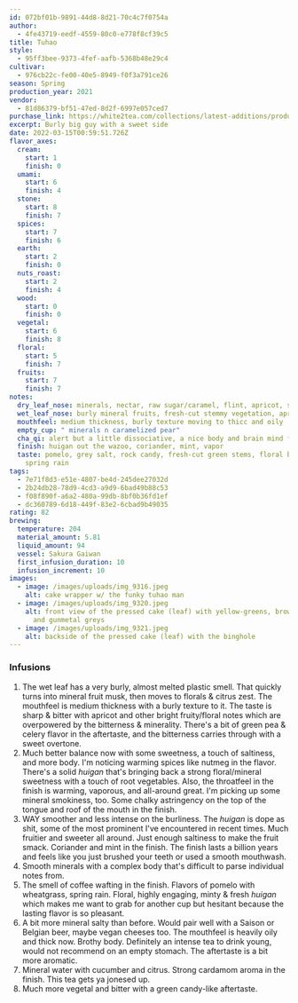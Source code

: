 ```yaml
---
id: 072bf01b-9891-44d8-8d21-70c4c7f0754a
author:
  - 4fe43719-eedf-4559-80c0-e778f8cf39c5
title: Tuhao
style:
  - 95ff3bee-9373-4fef-aafb-5368b48e29c4
cultivar:
  - 976cb22c-fe00-40e5-8949-f0f3a791ce26
season: Spring
production_year: 2021
vendor:
  - 81d86379-bf51-47ed-8d2f-6997e057ced7
purchase_link: https://white2tea.com/collections/latest-additions/products/2021-tuhao
excerpt: Burly big guy with a sweet side
date: 2022-03-15T00:59:51.726Z
flavor_axes:
  cream:
    start: 1
    finish: 0
  umami:
    start: 6
    finish: 4
  stone:
    start: 8
    finish: 7
  spices:
    start: 7
    finish: 6
  earth:
    start: 2
    finish: 0
  nuts_roast:
    start: 2
    finish: 4
  wood:
    start: 0
    finish: 0
  vegetal:
    start: 6
    finish: 8
  floral:
    start: 5
    finish: 7
  fruits:
    start: 7
    finish: 7
notes:
  dry_leaf_nose: minerals, nectar, raw sugar/caramel, flint, apricot, summer flowers, mulberry
  wet_leaf_nose: burly mineral fruits, fresh-cut stemmy vegetation, apricot, citrus flowers
  mouthfeel: medium thickness, burly texture moving to thicc and oily
  empty_cup: " minerals n caramelized pear"
  cha_qi: alert but a little dissociative, a nice body and brain mind feeling
  finish: huigan out the wazoo, coriander, mint, vapor
  taste: pomelo, grey salt, rock candy, fresh-cut green stems, floral bitters,
    spring rain
tags:
  - 7e71f8d3-e51e-4807-be4d-245dee27032d
  - 2b24db28-78d9-4cd3-a9d9-6bad49b88c53
  - f08f890f-a6a2-480a-99db-8bf0b36fd1ef
  - dc360789-6d18-449f-83e2-6cbad9b49035
rating: 82
brewing:
  temperature: 204
  material_amount: 5.81
  liquid_amount: 94
  vessel: Sakura Gaiwan
  first_infusion_duration: 10
  infusion_increment: 10
images:
  - image: /images/uploads/img_9316.jpeg
    alt: cake wrapper w/ the funky tuhao man
  - image: /images/uploads/img_9320.jpeg
    alt: front view of the pressed cake (leaf) with yellow-greens, browns, creams,
      and gunmetal greys
  - image: /images/uploads/img_9321.jpeg
    alt: backside of the pressed cake (leaf) with the binghole
---
```

### Infusions

1. The wet leaf has a very burly, almost melted plastic smell. That quickly turns into mineral fruit musk, then moves to florals & citrus zest. The mouthfeel is medium thickness with a burly texture to it. The taste is sharp & bitter with apricot and other bright fruity/floral notes which are overpowered by the bitterness & minerality. There's a bit of green pea & celery flavor in the aftertaste, and the bitterness carries through with a sweet overtone.
2. Much better balance now with some sweetness, a touch of saltiness, and more body. I'm noticing warming spices like nutmeg in the flavor. There's a solid *huigan* that's bringing back a strong floral/mineral sweetness with a touch of root vegetables. Also, the throatfeel in the finish is warming, vaporous, and all-around great. I'm picking up some mineral smokiness, too. Some chalky astringency on the top of the tongue and roof of the mouth in the finish.
3. WAY smoother and less intense on the burliness. The *huigan* is dope as shit, some of the most prominent I've encountered in recent times. Much fruitier and sweeter all around. Just enough saltiness to make the fruit smack. Coriander and mint in the finish. The finish lasts a billion years and feels like you just brushed your teeth or used a smooth mouthwash.
4. Smooth minerals with a complex body that's difficult to parse individual notes from.
5. The smell of coffee wafting in the finish. Flavors of pomelo with wheatgrass, spring rain. Floral, highly engaging, minty & fresh *huigan* which makes me want to grab for another cup but hesitant because the lasting flavor is so pleasant.
6. A bit more mineral salty than before. Would pair well with a Saison or Belgian beer, maybe vegan cheeses too. The mouthfeel is heavily oily and thick now. Brothy body. Definitely an intense tea to drink young, would not recommend on an empty stomach. The aftertaste is a bit more aromatic.
7. Mineral water with cucumber and citrus. Strong cardamom aroma in the finish. This tea gets ya jonesed up.
8. Much more vegetal and bitter with a green candy-like aftertaste.